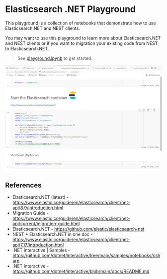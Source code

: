 # Elasticsearch .NET Playground

This playground is a collection of notebooks that demonstrate how to use Elasticsearch.NET and NEST clients.

You may want to use this playground to learn more about Elasticsearch.NET and NEST clients or if you want to migration your existing code from NEST to Elasticsearch.NET.

> See [playground.ipynb](./playground.ipynb) to get started.

![setup-elastic-infra](./assets/setup-elastic-infra.png)


## References

* Elasticsearch.NET (latest) - <https://www.elastic.co/guide/en/elasticsearch/client/net-api/8.9/introduction.html>
* Migration Guide - <https://www.elastic.co/guide/en/elasticsearch/client/net-api/current/migration-guide.html>
* Elasticsearch.NET - <https://github.com/elastic/elasticsearch-net>
* NEST + Elasticsearch.NET in one doc - <https://www.elastic.co/guide/en/elasticsearch/client/net-api/7.17/introduction.html>
* .NET Interactive | Samples - <https://github.com/dotnet/interactive/tree/main/samples/notebooks/csharp>
* .NET Interactive - <https://github.com/dotnet/interactive/blob/main/docs/README.md>